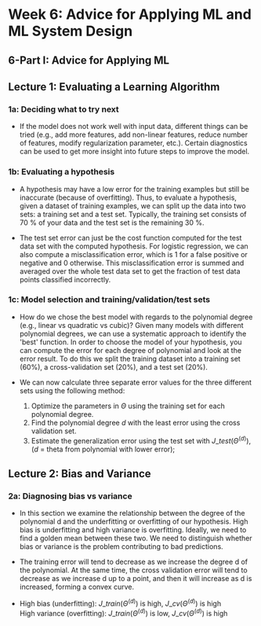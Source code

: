 # Week 6: Advice for Applying ML and ML System Design

## 6-Part I: Advice for Applying ML

## Lecture 1: Evaluating a Learning Algorithm

### 1a: Deciding what to try next

* If the model does not work well with input data, different things can be tried (e.g., add more features, add non-linear features, reduce number of features, modify regularization parameter, etc.). Certain diagnostics can be used to get more insight into future steps to improve the model.

### 1b: Evaluating a hypothesis

* A hypothesis may have a low error for the training examples but still be inaccurate (because of overfitting). Thus, to evaluate a hypothesis, given a dataset of training examples, we can split up the data into two sets: a training set and a test set. Typically, the training set consists of 70 % of your data and the test set is the remaining 30 %.

* The test set error can just be the cost function computed for the test data set with the computed hypothesis. For logistic regression, we can also compute a misclassification error, which is 1 for a false positive or negative and 0 otherwise. This misclassification error is summed and averaged over the whole test data set to get the fraction of test data points classified incorrectly.

### 1c: Model selection and training/validation/test sets 

* How do we chose the best model with regards to the polynomial degree (e.g., linear vs quadratic vs cubic)? Given many models with different polynomial degrees, we can use a systematic approach to identify the 'best' function. In order to choose the model of your hypothesis, you can compute the error for each degree of polynomial and look at the error result. To do this we split the training dataset into a training set (60%), a cross-validation set (20%), and a test set (20%).

* We can now calculate three separate error values for the three different sets using the following method:
    1) Optimize the parameters in $\Theta$ using the training set for each polynomial degree.
    2) Find the polynomial degree $d$ with the least error using the cross validation set.
    3) Estimate the generalization error using the test set with $J\_{test}(\Theta^{(d)})$, ($d$ = theta from polynomial with lower error);
    
## Lecture 2: Bias and Variance    

### 2a: Diagnosing bias vs variance

* In this section we examine the relationship between the degree of the polynomial d and the underfitting or overfitting of our hypothesis. High bias is underfitting and high variance is overfitting. Ideally, we need to find a golden mean between these two. We need to distinguish whether bias or variance is the problem contributing to bad predictions.

* The training error will tend to decrease as we increase the degree d of the polynomial. At the same time, the cross validation error will tend to decrease as we increase d up to a point, and then it will increase as d is increased, forming a convex curve.

* High bias (underfitting): $J\_{train}(\Theta^{(d)})$ is high, $J\_{cv}(\Theta^{(d)})$ is high  
  High variance (overfitting): $J\_{train}(\Theta^{(d)})$ is low, $J\_{cv}(\Theta^{(d)})$ is high